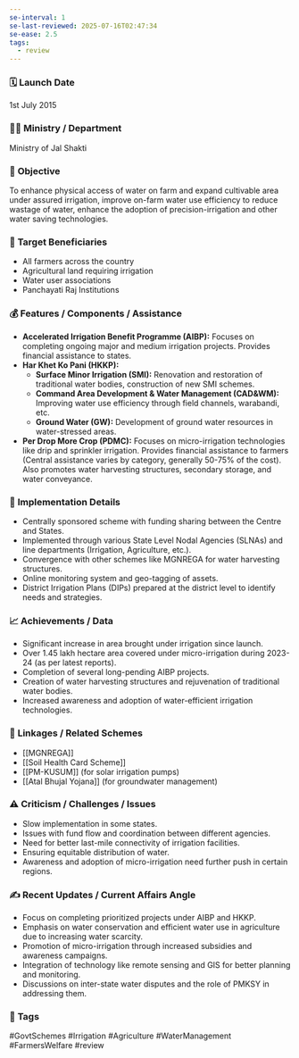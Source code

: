 ```yaml
---
se-interval: 1
se-last-reviewed: 2025-07-16T02:47:34
se-ease: 2.5
tags:
  - review
---
```


### 🗓️ **Launch Date**
1st July 2015

### 🧑‍🏫 **Ministry / Department**
Ministry of Jal Shakti

### 🎯 **Objective**
To enhance physical access of water on farm and expand cultivable area under assured irrigation, improve on-farm water use efficiency to reduce wastage of water, enhance the adoption of precision-irrigation and other water saving technologies.

### 👥 **Target Beneficiaries**
- All farmers across the country
- Agricultural land requiring irrigation
- Water user associations
- Panchayati Raj Institutions

### 💰 **Features / Components / Assistance**
- **Accelerated Irrigation Benefit Programme (AIBP):** Focuses on completing ongoing major and medium irrigation projects. Provides financial assistance to states.
- **Har Khet Ko Pani (HKKP):**
    - **Surface Minor Irrigation (SMI):** Renovation and restoration of traditional water bodies, construction of new SMI schemes.
    - **Command Area Development & Water Management (CAD&WM):** Improving water use efficiency through field channels, warabandi, etc.
    - **Ground Water (GW):** Development of ground water resources in water-stressed areas.
- **Per Drop More Crop (PDMC):** Focuses on micro-irrigation technologies like drip and sprinkler irrigation. Provides financial assistance to farmers (Central assistance varies by category, generally 50-75% of the cost). Also promotes water harvesting structures, secondary storage, and water conveyance.

### 📍 **Implementation Details**
- Centrally sponsored scheme with funding sharing between the Centre and States.
- Implemented through various State Level Nodal Agencies (SLNAs) and line departments (Irrigation, Agriculture, etc.).
- Convergence with other schemes like MGNREGA for water harvesting structures.
- Online monitoring system and geo-tagging of assets.
- District Irrigation Plans (DIPs) prepared at the district level to identify needs and strategies.

### 📈 **Achievements / Data**
- Significant increase in area brought under irrigation since launch.
- Over 1.45 lakh hectare area covered under micro-irrigation during 2023-24 (as per latest reports).
- Completion of several long-pending AIBP projects.
- Creation of water harvesting structures and rejuvenation of traditional water bodies.
- Increased awareness and adoption of water-efficient irrigation technologies.

### 🧩 **Linkages / Related Schemes**
- [[MGNREGA]]
- [[Soil Health Card Scheme]]
- [[PM-KUSUM]] (for solar irrigation pumps)
- [[Atal Bhujal Yojana]] (for groundwater management)


### ⚠️ **Criticism / Challenges / Issues**
- Slow implementation in some states.
- Issues with fund flow and coordination between different agencies.
- Need for better last-mile connectivity of irrigation facilities.
- Ensuring equitable distribution of water.
- Awareness and adoption of micro-irrigation need further push in certain regions.

### ✍️ **Recent Updates / Current Affairs Angle**
- Focus on completing prioritized projects under AIBP and HKKP.
- Emphasis on water conservation and efficient water use in agriculture due to increasing water scarcity.
- Promotion of micro-irrigation through increased subsidies and awareness campaigns.
- Integration of technology like remote sensing and GIS for better planning and monitoring.
- Discussions on inter-state water disputes and the role of PMKSY in addressing them.

### 🔗 **Tags**
#GovtSchemes #Irrigation #Agriculture #WaterManagement #FarmersWelfare
#review